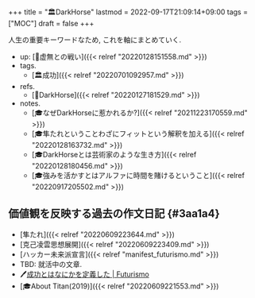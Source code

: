 +++
title = "🏛DarkHorse"
lastmod = 2022-09-17T21:09:14+09:00
tags = ["MOC"]
draft = false
+++

人生の重要キーワードなため, これを軸にまとめていく.

-   up: [📂虚無との戦い]({{< relref "20220128151558.md" >}})
-   tags.
    -   [🏛成功]({{< relref "20220701092957.md" >}})
-   refs.
    -   [📝DarkHorse]({{< relref "20220127181529.md" >}})
-   notes.
    -   [🎓なぜDarkHorseに惹かれるか?]({{< relref "20211223170559.md" >}})
    -   [🎓隼たれということわざにフィットという解釈を加える]({{< relref "20220128163732.md" >}})
    -   [🎓DarkHorseとは芸術家のような生き方]({{< relref "20220128180456.md" >}})
    -   [🎓強みを活かすとはアルファに時間を賭けるということ]({{< relref "20220917205502.md" >}})


## 価値観を反映する過去の作文日記 {#3aa1a4}

-   [隼たれ]({{< relref "20220609223644.md" >}})
-   [克己凌雲思想展開]({{< relref "20220609223409.md" >}})
-   [ハッカー未来派宣言]({{< relref "manifest_futurismo.md" >}})
-   TBD: 就活中の文章.
-   🖊[成功とはなにかを定義した | Futurismo](https://futurismo.biz/archives/5849/)
-   [🎓About Titan(2019)]({{< relref "20220609221553.md" >}})
